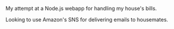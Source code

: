 My attempt at a Node.js webapp for handling my house's bills. 

Looking to use Amazon's SNS for delivering emails to housemates.




